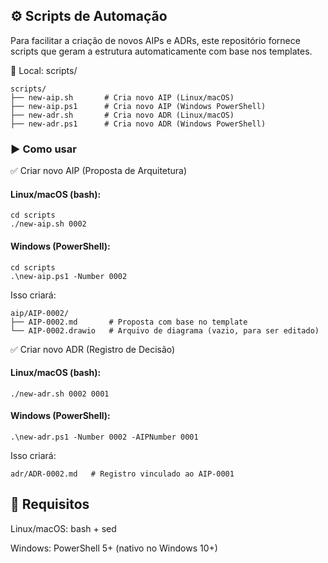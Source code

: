## ⚙️ Scripts de Automação
Para facilitar a criação de novos AIPs e ADRs, este repositório fornece scripts que geram a estrutura automaticamente com base nos templates.

📁 Local: scripts/
~~~
scripts/
├── new-aip.sh       # Cria novo AIP (Linux/macOS)
├── new-aip.ps1      # Cria novo AIP (Windows PowerShell)
├── new-adr.sh       # Cria novo ADR (Linux/macOS)
├── new-adr.ps1      # Cria novo ADR (Windows PowerShell)
~~~

### ▶️ Como usar
✅ Criar novo AIP (Proposta de Arquitetura)

#### Linux/macOS (bash):
~~~
cd scripts
./new-aip.sh 0002
~~~

#### Windows (PowerShell):

~~~
cd scripts
.\new-aip.ps1 -Number 0002
~~~

Isso criará:

~~~
aip/AIP-0002/
├── AIP-0002.md       # Proposta com base no template
└── AIP-0002.drawio   # Arquivo de diagrama (vazio, para ser editado)
~~~

✅ Criar novo ADR (Registro de Decisão)

#### Linux/macOS (bash):

~~~
./new-adr.sh 0002 0001
~~~

#### Windows (PowerShell):

~~~
.\new-adr.ps1 -Number 0002 -AIPNumber 0001
~~~

Isso criará:

~~~
adr/ADR-0002.md   # Registro vinculado ao AIP-0001
~~~

## 📌 Requisitos
Linux/macOS: bash + sed

Windows: PowerShell 5+ (nativo no Windows 10+)